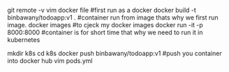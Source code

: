 git remote -v
vim docker file #first run as a docker
docker build -t binbawany/todoapp:v1 .          #container run from image thats why we first run image.
docker images   #to cjeck my docker images
docker run -it -p 8000:8000 <imageID>
#container is for short time that  why we need to run it in kubernetes

mkdir k8s
cd k8s
docker push binbawany/todoapp:v1 #push you container into docker hub
vim pods.yml



